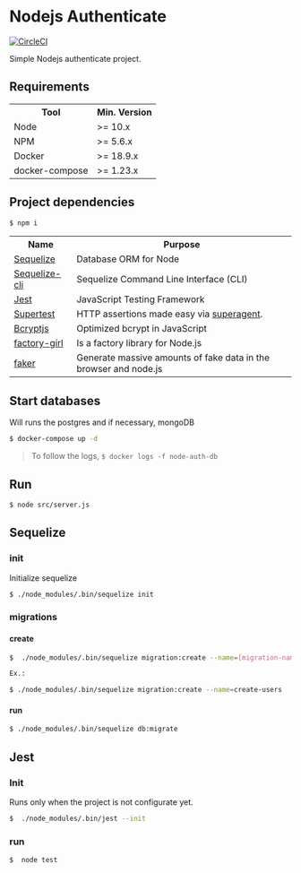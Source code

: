 # Nodejs Authenticate

[![CircleCI](https://circleci.com/gh/nogsantos/node-auth.svg?style=svg)](https://circleci.com/gh/nogsantos/node-auth)

Simple Nodejs authenticate project.

## Requirements

<table>
    <tbody>
        <tr>
            <th>Tool</th>
            <th>Min. Version</th>
        </tr>
        <tr>
            <td>Node</td>
            <td>>= 10.x</td>
        </tr>
        <tr>
            <td>NPM</td>
            <td>>= 5.6.x</td>
        </tr>
        <tr>
            <td>Docker</td>
            <td>>= 18.9.x</td>
        </tr>
        <tr>
            <td>docker-compose</td>
            <td>>= 1.23.x</td>
        </tr>
    </tbody>
</table>

## Project dependencies

```bash
$ npm i
```

<table>
    <tbody>
        <tr>
            <th>Name</th>
            <th>Purpose</th>
        </tr>
        <tr>
            <td><a href="http://docs.sequelizejs.com/" target="_blank">Sequelize</a></td>
            <td>Database ORM for Node</td>
        </tr>
        <tr>
            <td><a href="https://github.com/sequelize/cli#documentation" target="_blank">Sequelize-cli</a></td>
            <td>Sequelize Command Line Interface (CLI)</td>
        </tr>
        <tr>
            <td><a href="https://jestjs.io/docs/en/getting-started" target="_blank">Jest</a></td>
            <td>JavaScript Testing Framework</td>
        </tr>
        <tr>
            <td><a href="https://www.npmjs.com/package/supertest" target="_blank">Supertest</a></td>
            <td>HTTP assertions made easy via <a href="http://visionmedia.github.io/superagent/" target="_blank">superagent</a>.</td>
        </tr>
        <tr>
            <td><a href="https://www.npmjs.com/package/bcryptjs" target="_blank">Bcryptjs</a></td>
            <td>Optimized bcrypt in JavaScript</td>
        </tr>
        <tr>
            <td><a href="https://www.npmjs.com/package/factory-girl" target="_blank">factory-girl</a></td>
            <td>Is a factory library for Node.js</td>
        </tr>
        <tr>
            <td><a href="https://www.npmjs.com/package/faker" target="_blank">faker</a></td>
            <td>Generate massive amounts of fake data in the browser and node.js</td>
        </tr>
    </tbody>
</table>

## Start databases

Will runs the postgres and if necessary, mongoDB

```bash
$ docker-compose up -d
```

> To follow the logs, `$ docker logs -f node-auth-db`

## Run

```bash
$ node src/server.js
```

## Sequelize

### init

Initialize sequelize

```bash
$ ./node_modules/.bin/sequelize init
```

### migrations

#### create

```bash
$  ./node_modules/.bin/sequelize migration:create --name=[migration-name]

Ex.:

$ ./node_modules/.bin/sequelize migration:create --name=create-users
```

#### run

```bash
$ ./node_modules/.bin/sequelize db:migrate
```

## Jest

### Init

Runs only when the project is not configurate yet.

```bash
$  ./node_modules/.bin/jest --init
```

### run

```bash
$  node test
```
